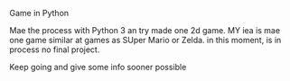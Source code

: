 Game in Python

Mae  the  process with Python 3 an try  made one 2d game.
MY iea is mae one  game  similar at  games as  SUper Mario or Zelda.
in this moment, is in process no final  project. 

Keep going and  give some info  sooner possible
